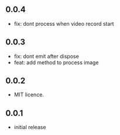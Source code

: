 ## 0.0.4

* fix: dont process when video record start

## 0.0.3

* fix: dont emit after dispose
* feat: add method to process image

## 0.0.2

* MIT licence.

## 0.0.1

* initial release
